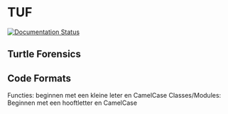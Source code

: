 # TUF
[![Documentation Status](https://readthedocs.org/projects/tuf/badge/?version=latest)](https://tuf.readthedocs.io/en/latest/?badge=latest)
## Turtle Forensics

## Code Formats
Functies: beginnen met een kleine leter en CamelCase
Classes/Modules: Beginnen met een hooftletter en CamelCase